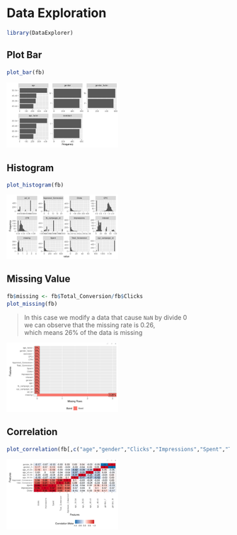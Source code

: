 # Data Exploration
```r
library(DataExplorer)
```

## Plot Bar
```r
plot_bar(fb)
```

<img src="./plot_bar.png" width="50%">

## Histogram
```r
plot_histogram(fb)
```

<img src="./histogram.png" width="50%">

## Missing Value
```r
fb$missing <- fb$Total_Conversion/fb$Clicks
plot_missing(fb)
```
> In this case we modify a data that cause `NaN` by divide 0 <br>
> we can observe that the missing rate is 0.26, <br> 
> which means 26% of the data is missing <br>

<img src="./missing.png" width="50%">

## Correlation
```r
plot_correlation(fb[,c("age","gender","Clicks","Impressions","Spent","Total_Conversion","Approved_Conversion")])
```

<img src="./correlation.png" width="50%">
